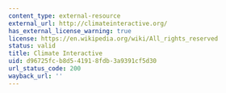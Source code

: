 ```yaml
---
content_type: external-resource
external_url: http://climateinteractive.org/
has_external_license_warning: true
license: https://en.wikipedia.org/wiki/All_rights_reserved
status: valid
title: Climate Interactive
uid: d96725fc-b8d5-4191-8fdb-3a9391cf5d30
url_status_code: 200
wayback_url: ''
---
```


